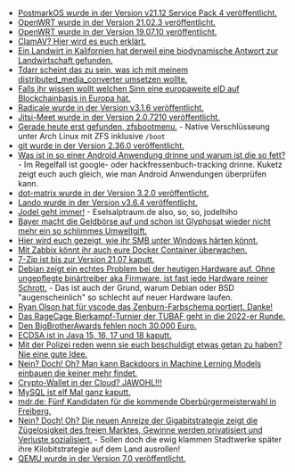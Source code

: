 * [PostmarkOS wurde in der Version v21.12 Service Pack 4 veröffentlicht.](https://postmarketos.org/blog/2022/04/18/v21.12.4-release/)
* [OpenWRT wurde in der Version 21.02.3 veröffentlicht.](https://openwrt.org/releases/21.02.3?rev=1650218589&do=diff)
* [OpenWRT wurde in der Version 19.07.10 veröffentlicht.](https://openwrt.org/releases/19.07.10?rev=1650218555&do=diff)
* [ClamAV? Hier wird es euch erklärt.](https://www.putorius.net/install-configure-and-scan-for-viruses-on-linux-with-clamav.html)
* [Ein Landwirt in Kalifornien hat derweil eine biodynamische Antwort zur Landwirtschaft gefunden.](https://netzfrauen.org/2022/04/17/climatechange-19/)
* [Tdarr scheint das zu sein, was ich mit meinem distributed_media_converter umsetzen wollte.](https://tdarr.io/)
* [Falls ihr wissen wollt welchen Sinn eine europaweite eID auf Blockchainbasis in Europa hat.](https://blog.fefe.de/?ts=9ca31a23)
* [Radicale wurde in der Version v3.1.6 veröffentlicht.](https://github.com/Kozea/Radicale/releases/tag/v3.1.6)
* [Jitsi-Meet wurde in der Version 2.0.7210 veröffentlicht.](https://github.com/jitsi/jitsi-meet/releases/tag/stable/jitsi-meet_7210)
* [Gerade heute erst gefunden, zfsbootmenu.](https://zfsbootmenu.org/) - Native Verschlüsseung unter Arch Linux mit ZFS inklusive `/boot`
* [git wurde in der Version 2.36.0 veröffentlicht.](https://lwn.net/Articles/891733/)
* [Was ist in so einer Android Anwendung drinne und warum ist die so fett?](https://www.kuketz-blog.de/android-apps-auf-dem-seziertisch-was-ist-drin/) - Im Regelfall ist google- oder hackfressenbuch-tracking drinne. Kuketz zeigt euch auch gleich, wie man Android Anwendungen überprüfen kann.
* [dot-matrix wurde in der Version 3.2.0 veröffentlicht.](https://github.com/lainsce/dot-matrix/releases/tag/3.2.0)
* [Lando wurde in der Version v3.6.4 veröffentlicht.](https://github.com/lando/lando/releases/tag/v3.6.4)
* [Jodel geht immer!](https://tuxproject.de/blog/2022/04/berlin-2022/) - Eselsalptraum.de also, so, so, jodelhiho
* [Bayer macht die Geldbörse auf und schon ist Glyphosat wieder nicht mehr ein so schlimmes Umweltgift.](https://netzfrauen.org/2022/04/19/dairy-6/)
* [Hier wird euch gezeigt, wie ihr SMB unter Windows härten könnt.](https://4sysops.com/archives/the-smb-protocol-all-you-need-to-know/)
* [Mit Zabbix könnt ihr auch eure Docker Container überwachen.](https://blog.zabbix.com/docker-container-monitoring-with-zabbix/20175/)
* [7-Zip ist bis zur Version 21.07 kaputt.](https://www.borncity.com/blog/2022/04/19/7-zip-schwachstelle-cve-2022-29072-ermglicht-systemprivilegien/)
* [Debian zeigt ein echtes Problem bei der heutigen Hardware auf. Ohne ungepflegte binärtreiber aka Firmware, ist fast jede Hardware reiner Schrott.](https://www.phoronix.com/scan.php?page=news_item&px=Debian-Considering-Firmware) - Das ist auch der Grund, warum Debian oder BSD "augenscheinlich" so schlecht auf neuer Hardware laufen.
* [Ryan Olson hat für vscode das Zenburn-Farbschema portiert. Danke!](https://github.com/ryanolsonx/vscode-zenburn-theme)
* [Das RageCage Bierkampf-Turnier der TUBAF geht in die 2022-er Runde.](https://linktr.ee/bk_ragecage)
* [Den BigBrotherAwards fehlen noch 30.000 Euro.](https://aktion.digitalcourage.de/spenden-bba)
* [ECDSA ist in Java 15, 16, 17 und 18 kaputt.](https://neilmadden.blog/2022/04/19/psychic-signatures-in-java/)
* [Mit der Polizei reden wenn sie euch beschuldigt etwas getan zu haben? Nie eine gute Idee.](https://blog.fefe.de/?ts=9ca07dfa)
* [Nein? Doch! Oh? Man kann Backdoors in Machine Lerning Models einbauen die keiner mehr findet.](https://blog.fefe.de/?ts=9ca10a7a)
* [Crypto-Wallet in der Cloud? JAWOHL!!!](https://blog.fefe.de/?ts=9ca122cd)
* [MySQL ist elf Mal ganz kaputt.](https://blog.fefe.de/?ts=9ca11b59)
* [mdr.de: Fünf Kandidaten für die kommende Oberbürgermeisterwahl in Freiberg.](https://www.mdr.de/nachrichten/sachsen/chemnitz/freiberg/wahl-oberbuergermeister-freiberg-kandidaten-100.html)
* [Nein? Doch! Oh? Die neuen Anreize der Gigabitstrategie zeigt die Zügelosigkeit des freien Marktes, Gewinne werden privatisiert und Verluste sozialisiert.](https://netzpolitik.org/2022/foerderung-des-breitbandausbau-kommunen-fuerchten-rosinenpicken-der-netzbetreiber/) - Sollen doch die ewig klammen Stadtwerke später ihre Kilobitstrategie auf dem Land ausrollen!
* [QEMU wurde in der Version 7.0 veröffentlicht.](https://www.phoronix.com/scan.php?page=news_item&px=QEMU-7.0-Released)
